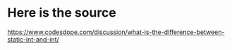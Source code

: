 # Here is the source 
https://www.codesdope.com/discussion/what-is-the-difference-between-static-int-and-int/
